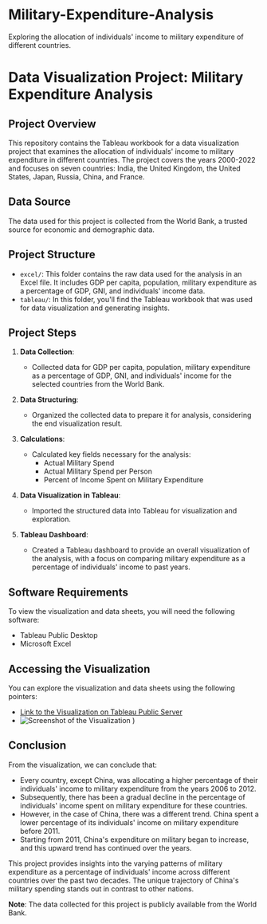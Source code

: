 # Military-Expenditure-Analysis
Exploring the allocation of individuals' income to military expenditure of different countries.

# Data Visualization Project: Military Expenditure Analysis

## Project Overview
This repository contains the Tableau workbook for a data visualization project that examines the allocation of individuals' income to military expenditure in different countries. The project covers the years 2000-2022 and focuses on seven countries: India, the United Kingdom, the United States, Japan, Russia, China, and France.

## Data Source
The data used for this project is collected from the World Bank, a trusted source for economic and demographic data.

## Project Structure
- `excel/`: This folder contains the raw data used for the analysis in an Excel file. It includes GDP per capita, population, military expenditure as a percentage of GDP, GNI, and individuals' income data.
- `tableau/`: In this folder, you'll find the Tableau workbook that was used for data visualization and generating insights.

## Project Steps
1. **Data Collection**: 
   - Collected data for GDP per capita, population, military expenditure as a percentage of GDP, GNI, and individuals' income for the selected countries from the World Bank.

2. **Data Structuring**:
   - Organized the collected data to prepare it for analysis, considering the end visualization result.

3. **Calculations**:
   - Calculated key fields necessary for the analysis:
     - Actual Military Spend
     - Actual Military Spend per Person
     - Percent of Income Spent on Military Expenditure

4. **Data Visualization in Tableau**:
   - Imported the structured data into Tableau for visualization and exploration.

5. **Tableau Dashboard**:
   - Created a Tableau dashboard to provide an overall visualization of the analysis, with a focus on comparing military expenditure as a percentage of individuals' income to past years.

## Software Requirements
To view the visualization and data sheets, you will need the following software:
- Tableau Public Desktop
- Microsoft Excel

## Accessing the Visualization
You can explore the visualization and data sheets using the following pointers:
- [Link to the Visualization on Tableau Public Server](https://public.tableau.com/app/profile/aastha.chaudhary5615/viz/MilitaryExpenditureasaPercentageofIndividualIncome/Dashboard1?publish=yes)
- ![Screenshot of the Visualization](https://github.com/Aastha-520609/Military-Expenditure-Analysis/assets/77205408/0819cb9e-99fe-43a8-a436-2adfb6c9f000)
)

## Conclusion
From the visualization, we can conclude that:
- Every country, except China, was allocating a higher percentage of their individuals' income to military expenditure from the years 2006 to 2012.
- Subsequently, there has been a gradual decline in the percentage of individuals' income spent on military expenditure for these countries.
- However, in the case of China, there was a different trend. China spent a lower percentage of its individuals' income on military expenditure before 2011.
- Starting from 2011, China's expenditure on military began to increase, and this upward trend has continued over the years.

This project provides insights into the varying patterns of military expenditure as a percentage of individuals' income across different countries over the past two decades. The unique trajectory of China's military spending stands out in contrast to other nations.

**Note**: The data collected for this project is publicly available from the World Bank.

